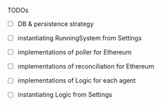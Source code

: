 TODOs
- [ ] DB & persistence strategy
- [ ] instantiating RunningSystem from Settings
- [ ] implementations of poller for Ethereum
- [ ] implementations of reconciliation for Ethereum
- [ ] implementations of Logic for each agent
- [ ] instantiating Logic from Settings

